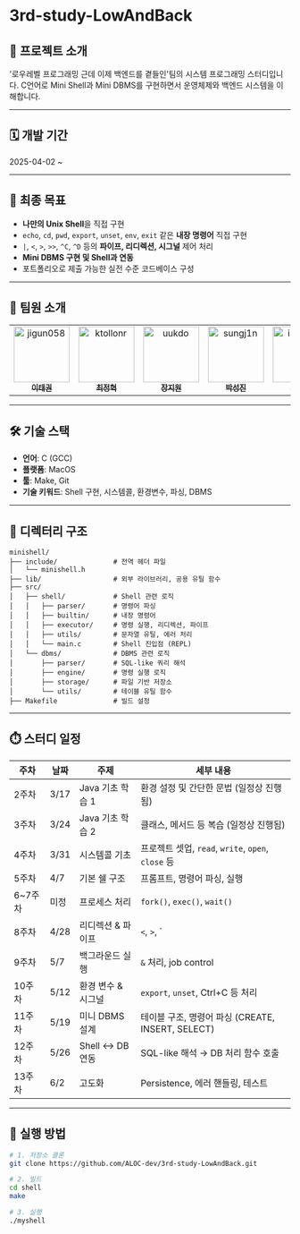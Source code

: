 # 3rd-study-LowAndBack

## 🧠 프로젝트 소개
'로우레벨 프로그래밍 근데 이제 백엔드를 곁들인'팀의 시스템 프로그래밍 스터디입니다.
C언어로 Mini Shell과 Mini DBMS를 구현하면서 운영체제와 백엔드 시스템을 이해합니다.

---

## 🗓️ 개발 기간
2025-04-02 ~

---

## 🎯 최종 목표
- **나만의 Unix Shell**을 직접 구현
- `echo`, `cd`, `pwd`, `export`, `unset`, `env`, `exit` 같은 **내장 명령어** 직접 구현
- `|`, `<`, `>`, `>>`, `^C`, `^D` 등의 **파이프, 리디렉션, 시그널** 제어 처리
- **Mini DBMS 구현 및 Shell과 연동**
- 포트폴리오로 제출 가능한 실전 수준 코드베이스 구성

---

## 👥 팀원 소개
<table>
  <tr>
    <td align="center">
      <a href="https://github.com/jigun058">
        <img src="https://github.com/jigun058.png" width="100px;" alt="jigun058"/><br />
        <sub><b>이태권</b></sub>
      </a>
    </td>
    <td align="center">
      <a href="https://github.com/ktollonr">
        <img src="https://github.com/ktollonr.png" width="100px;" alt="ktollonr"/><br />
        <sub><b>최정혁</b></sub>
      </a>
    </td>
    <td align="center">
      <a href="https://github.com/uukdo">
        <img src="https://github.com/uukdo.png" width="100px;" alt="uukdo"/><br />
        <sub><b>장지원</b></sub>
      </a>
    </td>
    <td align="center">
      <a href="https://github.com/sungj1n">
        <img src="https://github.com/sungj1n.png" width="100px;" alt="sungj1n"/><br />
        <sub><b>박성진</b></sub>
      </a>
    </td>
    <td align="center">
      <a href="https://github.com/in-su03">
        <img src="https://github.com/in-su03.png" width="100px;" alt="in-su03"/><br />
        <sub><b>배인수</b></sub>
      </a>
    </td>
  </tr>
</table>

---

## 🛠 기술 스택
- **언어**: C (GCC)
- **플랫폼**: MacOS
- **툴**: Make, Git
- **기술 키워드**: Shell 구현, 시스템콜, 환경변수, 파싱, DBMS

---

## 📁 디렉터리 구조

```
minishell/
├── include/              # 전역 헤더 파일
│   └── minishell.h
├── lib/                  # 외부 라이브러리, 공용 유틸 함수
├── src/
│   ├── shell/            # Shell 관련 로직
│   │   ├── parser/       # 명령어 파싱
│   │   ├── builtin/      # 내장 명령어
│   │   ├── executor/     # 명령 실행, 리디렉션, 파이프
│   │   ├── utils/        # 문자열 유틸, 에러 처리
│   │   └── main.c        # Shell 진입점 (REPL)
│   └── dbms/             # DBMS 관련 로직
│       ├── parser/       # SQL-like 쿼리 해석
│       ├── engine/       # 명령 실행 로직
│       ├── storage/      # 파일 기반 저장소
│       └── utils/        # 테이블 유틸 함수
├── Makefile              # 빌드 설정
```

---

## ⏱️ 스터디 일정

| 주차 | 날짜 | 주제 | 세부 내용 |
|------|------|------|-----------|
| 2주차 | 3/17 | Java 기초 학습 1 | 환경 설정 및 간단한 문법 (일정상 진행됨) |
| 3주차 | 3/24 | Java 기초 학습 2 | 클래스, 메서드 등 복습 (일정상 진행됨) |
| 4주차 | 3/31 | 시스템콜 기초 | 프로젝트 셋업, `read`, `write`, `open`, `close` 등 |
| 5주차 | 4/7 | 기본 쉘 구조 | 프롬프트, 명령어 파싱, 실행 |
| 6~7주차 | 미정 | 프로세스 처리 | `fork()`, `exec()`, `wait()` |
| 8주차 | 4/28 | 리디렉션 & 파이프 | `<`, `>`, `|` |
| 9주차 | 5/7 | 백그라운드 실행 | `&` 처리, job control |
| 10주차 | 5/12 | 환경 변수 & 시그널 | `export`, `unset`, Ctrl+C 등 처리 |
| 11주차 | 5/19 | 미니 DBMS 설계 | 테이블 구조, 명령어 파싱 (CREATE, INSERT, SELECT) |
| 12주차 | 5/26 | Shell ↔ DB 연동 | SQL-like 해석 → DB 처리 함수 호출 |
| 13주차 | 6/2 | 고도화 | Persistence, 에러 핸들링, 테스트 |

---

## 🚀 실행 방법

```bash
# 1. 저장소 클론
git clone https://github.com/ALOC-dev/3rd-study-LowAndBack.git

# 2. 빌드
cd shell
make

# 3. 실행
./myshell
